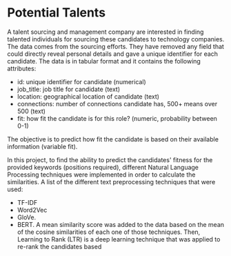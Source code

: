 # Potential Talents

A talent sourcing and management company are interested in finding talented individuals for sourcing these candidates to technology companies. The data comes from the sourcing efforts. They have removed any field that could directly reveal personal details and gave a unique identifier for each candidate. The data is in tabular format and it contains the following attributes:
- id: unique identifier for candidate (numerical)
- job_title: job title for candidate (text)
- location: geographical location of candidate (text)
- connections: number of connections candidate has, 500+ means over 500 (text)
- fit: how fit the candidate is for this role? (numeric, probability between 0-1)

The objective is to predict how fit the candidate is based on their available information (variable fit). 

In this project, to find the ability to predict the candidates' fitness for the provided keywords (positions required), different Natural Language Processing techniques were implemented in order to calculate the similarities. A list of the different text preprocessing techniques that were used:

- TF-IDF
- Word2Vec
- GloVe.
- BERT.
A mean similarity score was added to the data based on the mean of the cosine similarities of each one of those techniques. Then, Learning to Rank (LTR) is a deep learning technique that was applied to re-rank the candidates based
